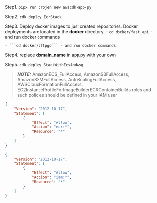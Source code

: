 Step1. ```pipx run projen new awscdk-app-py```

Step2. ```cdk deploy EcrStack```

Step3. Deploy docker images to just created repositories. 
Docker deployments are located in the **docker** directory.
    - ```cd docker/fast_api``` - and run docker commands

    - ```cd docker/sftpgo``` - and run docker commands

Step4. replace **domain_name** in app.py with your own

Step5. ```cdk deploy StackWithEcsAndAsg```

> **_NOTE:_**  AmazonECS_FullAccess, AmazonS3FullAccess, AmazonSSMFullAccess, AutoScalingFullAccess, AWSCloudFormationFullAccess, EC2InstanceProfileForImageBuilderECRContainerBuilds roles and such policies should be defined in your IAM user

```json
{
    "Version": "2012-10-17",
    "Statement": [
        {
            "Effect": "Allow",
            "Action": "ecr:*",
            "Resource": "*"
        }
    ]
}
```

```json
{
    "Version": "2012-10-17",
    "Statement": [
        {
            "Effect": "Allow",
            "Action": "iam:*",
            "Resource": "*"
        }
    ]
}
```
